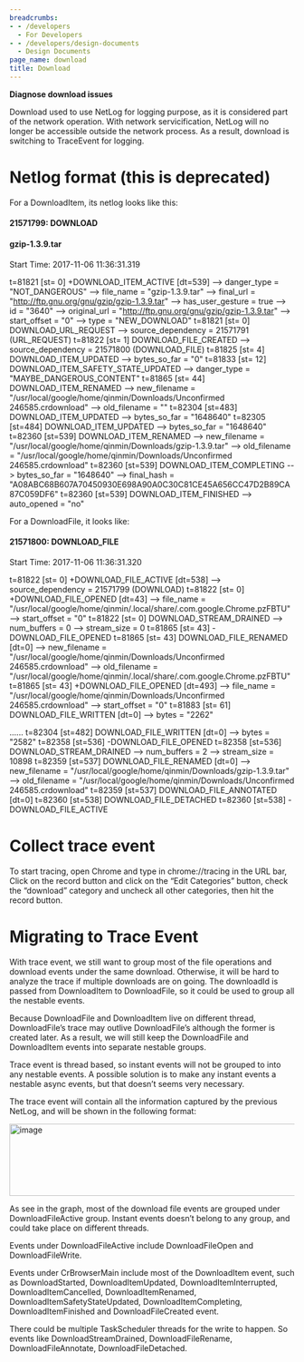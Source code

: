 ```yaml
---
breadcrumbs:
- - /developers
  - For Developers
- - /developers/design-documents
  - Design Documents
page_name: download
title: Download
---
```


**Diagnose download issues**

Download used to use NetLog for logging purpose, as it is considered part of the
network operation. With network servicification, NetLog will no longer be
accessible outside the network process. As a result, download is switching to
TraceEvent for logging.

# Netlog format (this is deprecated)

For a DownloadItem, its netlog looks like this:

#### 21571799: DOWNLOAD

#### gzip-1.3.9.tar

Start Time: 2017-11-06 11:36:31.319

t=81821 \[st= 0\] +DOWNLOAD_ITEM_ACTIVE \[dt=539\]
--&gt; danger_type = "NOT_DANGEROUS"
--&gt; file_name = "gzip-1.3.9.tar"
--&gt; final_url = "http://ftp.gnu.org/gnu/gzip/gzip-1.3.9.tar"
--&gt; has_user_gesture = true
--&gt; id = "3640"
--&gt; original_url = "http://ftp.gnu.org/gnu/gzip/gzip-1.3.9.tar"
--&gt; start_offset = "0"
--&gt; type = "NEW_DOWNLOAD"
t=81821 \[st= 0\] DOWNLOAD_URL_REQUEST
--&gt; source_dependency = 21571791 (URL_REQUEST)
t=81822 \[st= 1\] DOWNLOAD_FILE_CREATED
--&gt; source_dependency = 21571800 (DOWNLOAD_FILE)
t=81825 \[st= 4\] DOWNLOAD_ITEM_UPDATED
--&gt; bytes_so_far = "0"
t=81833 \[st= 12\] DOWNLOAD_ITEM_SAFETY_STATE_UPDATED
--&gt; danger_type = "MAYBE_DANGEROUS_CONTENT"
t=81865 \[st= 44\] DOWNLOAD_ITEM_RENAMED
--&gt; new_filename = "/usr/local/google/home/qinmin/Downloads/Unconfirmed
246585.crdownload"
--&gt; old_filename = ""
t=82304 \[st=483\] DOWNLOAD_ITEM_UPDATED
--&gt; bytes_so_far = "1648640"
t=82305 \[st=484\] DOWNLOAD_ITEM_UPDATED
--&gt; bytes_so_far = "1648640"
t=82360 \[st=539\] DOWNLOAD_ITEM_RENAMED
--&gt; new_filename = "/usr/local/google/home/qinmin/Downloads/gzip-1.3.9.tar"
--&gt; old_filename = "/usr/local/google/home/qinmin/Downloads/Unconfirmed
246585.crdownload"
t=82360 \[st=539\] DOWNLOAD_ITEM_COMPLETING
--&gt; bytes_so_far = "1648640"
--&gt; final_hash =
"A08ABC68B607A70450930E698A90A0C30C81CE45A656CC47D2B89CA87C059DF6"
t=82360 \[st=539\] DOWNLOAD_ITEM_FINISHED
--&gt; auto_opened = "no"

For a DownloadFile, it looks like:

#### 21571800: DOWNLOAD_FILE

Start Time: 2017-11-06 11:36:31.320

t=81822 \[st= 0\] +DOWNLOAD_FILE_ACTIVE \[dt=538\]
--&gt; source_dependency = 21571799 (DOWNLOAD)
t=81822 \[st= 0\] +DOWNLOAD_FILE_OPENED \[dt=43\]
--&gt; file_name =
"/usr/local/google/home/qinmin/.local/share/.com.google.Chrome.pzFBTU"
--&gt; start_offset = "0"
t=81822 \[st= 0\] DOWNLOAD_STREAM_DRAINED
--&gt; num_buffers = 0
--&gt; stream_size = 0
t=81865 \[st= 43\] -DOWNLOAD_FILE_OPENED
t=81865 \[st= 43\] DOWNLOAD_FILE_RENAMED \[dt=0\]
--&gt; new_filename = "/usr/local/google/home/qinmin/Downloads/Unconfirmed
246585.crdownload"
--&gt; old_filename =
"/usr/local/google/home/qinmin/.local/share/.com.google.Chrome.pzFBTU"
t=81865 \[st= 43\] +DOWNLOAD_FILE_OPENED \[dt=493\]
--&gt; file_name = "/usr/local/google/home/qinmin/Downloads/Unconfirmed
246585.crdownload"
--&gt; start_offset = "0"
t=81883 \[st= 61\] DOWNLOAD_FILE_WRITTEN \[dt=0\]
--&gt; bytes = "2262"

…...
t=82304 \[st=482\] DOWNLOAD_FILE_WRITTEN \[dt=0\]
--&gt; bytes = "2582"
t=82358 \[st=536\] -DOWNLOAD_FILE_OPENED
t=82358 \[st=536\] DOWNLOAD_STREAM_DRAINED
--&gt; num_buffers = 2
--&gt; stream_size = 10898
t=82359 \[st=537\] DOWNLOAD_FILE_RENAMED \[dt=0\]
--&gt; new_filename = "/usr/local/google/home/qinmin/Downloads/gzip-1.3.9.tar"
--&gt; old_filename = "/usr/local/google/home/qinmin/Downloads/Unconfirmed
246585.crdownload"
t=82359 \[st=537\] DOWNLOAD_FILE_ANNOTATED \[dt=0\]
t=82360 \[st=538\] DOWNLOAD_FILE_DETACHED
t=82360 \[st=538\] -DOWNLOAD_FILE_ACTIVE

# Collect trace event

To start tracing, open Chrome and type in chrome://tracing in the URL bar, Click
on the record button and click on the “Edit Categories” button, check the
“download” category and uncheck all other categories, then hit the record
button.

# Migrating to Trace Event

With trace event, we still want to group most of the file operations and
download events under the same download. Otherwise, it will be hard to analyze
the trace if multiple downloads are on going. The downloadId is passed from
DownloadItem to DownloadFile, so it could be used to group all the nestable
events.

Because DownloadFile and DownloadItem live on different thread, DownloadFile’s
trace may outlive DownloadFile’s although the former is created later. As a
result, we will still keep the DownloadFile and DownloadItem events into
separate nestable groups.

Trace event is thread based, so instant events will not be grouped to into any
nestable events. A possible solution is to make any instant events a nestable
async events, but that doesn’t seems very necessary.

The trace event will contain all the information captured by the previous
NetLog, and will be shown in the following format:

<img alt="image"
src="https://docs.google.com/a/google.com/drawings/d/sGXr-eMkBNj31sftVEkr-7A/image?w=595&h=127&rev=33&ac=1&fmt=svg"
height=127 width=595>

As see in the graph, most of the download file events are grouped under
DownloadFileActive group. Instant events doesn’t belong to any group, and could
take place on different threads.

Events under DownloadFileActive include DownloadFileOpen and DownloadFileWrite.

Events under CrBrowserMain include most of the DownloadItem event, such as
DownloadStarted, DownloadItemUpdated, DownloadItemInterrupted,
DownloadItemCancelled, DownloadItemRenamed, DownloadItemSafetyStateUpdated,
DownloadItemCompleting, DownloadItemFinished and DownloadFileCreated event.

There could be multiple TaskScheduler threads for the write to happen. So events
like DownloadStreamDrained, DownloadFileRename, DownloadFileAnnotate,
DownloadFileDetached.